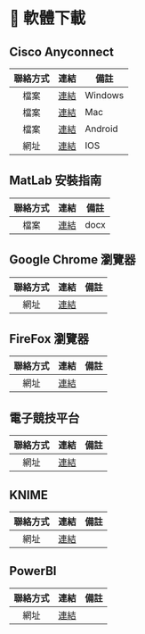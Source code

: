# 📱 軟體下載

## Cisco Anyconnect
| 聯絡方式 | 連結 | 備註 |
| :---: | :---: | --- |
| 檔案 | [連結](https://cdn.jsdelivr.net/gh/PhoenixTechProject/BNBUHandbook/docs/assets/software/acWin.exe.exe) | Windows |
| 檔案 | [連結](https://cdn.jsdelivr.net/gh/PhoenixTechProject/BNBUHandbook/docs/assets/software/acMac.pkg) | Mac |
| 檔案 | [連結](https://cdn.jsdelivr.net/gh/PhoenixTechProject/BNBUHandbook/docs/assets/software/acAndroid.apk) | Android |
| 網址 | [連結](https://apps.apple.com/cn/app/cisco-secure-client/id1135064690) | IOS |

## MatLab 安裝指南
| 聯絡方式 | 連結 | 備註 |
| :---: | :---: | --- |
| 檔案 | [連結](https://cdn.jsdelivr.net/gh/PhoenixTechProject/BNBUHandbook/docs/assets/file/matlabintro.docx) | docx |

## Google Chrome 瀏覽器
| 聯絡方式 | 連結 | 備註 |
| :---: | :---: | --- |
| 網址 | [連結](https://www.google.cn/chrome/) | |

## FireFox 瀏覽器
| 聯絡方式 | 連結 | 備註 |
| :---: | :---: | --- |
| 網址 | [連結](https://www.firefox.com/en-US/?redirect_source=mozilla-org&utm_campaign=SET_DEFAULT_BROWSER) | |

## 電子競技平台
| 聯絡方式 | 連結 | 備註 |
| :---: | :---: | --- |
| 網址 | [連結](https://store.steampowered.com/about/) | |

## KNIME
| 聯絡方式 | 連結 | 備註 |
| :---: | :---: | --- |
| 網址 | [連結](https://www.knime.com/downloads) | |

## PowerBI
| 聯絡方式 | 連結 | 備註 |
| :---: | :---: | --- |
| 網址 | [連結](https://www.microsoft.com/zh-tw/power-platform/products/power-bi/) | |
